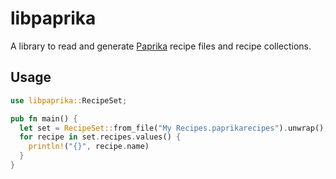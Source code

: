 # libpaprika

A library to read and generate [Paprika](http://www.paprikaapp.com/) recipe files and recipe collections.

## Usage

```rust
use libpaprika::RecipeSet;

pub fn main() {
  let set = RecipeSet::from_file("My Recipes.paprikarecipes").unwrap();
  for recipe in set.recipes.values() {
    println!("{}", recipe.name)
  }
}

```
